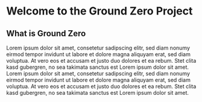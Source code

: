# Welcome to the Ground Zero Project

## What is Ground Zero

Lorem ipsum dolor sit amet, consetetur sadipscing elitr, sed diam nonumy eirmod
tempor invidunt ut labore et dolore magna aliquyam erat, sed diam voluptua. At vero
eos et accusam et justo duo dolores et ea rebum. Stet clita kasd gubergren, no sea
takimata sanctus est Lorem ipsum dolor sit amet. Lorem ipsum dolor sit amet, consetetur
sadipscing elitr, sed diam nonumy eirmod tempor invidunt ut labore et dolore magna
aliquyam erat, sed diam voluptua. At vero eos et accusam et justo duo dolores et ea
rebum. Stet clita kasd gubergren, no sea takimata sanctus est Lorem ipsum dolor sit amet.
